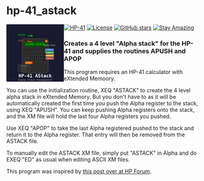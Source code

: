# hp-41_astack

<img src="img/hp41_astack_logo.svg" align="left" width="150" height="150">

[![HP-41](https://img.shields.io/badge/HP--41-Calculator-orange)](https://en.wikipedia.org/wiki/HP-41C)
[![License](https://img.shields.io/badge/License-Public%20Domain-brightgreen.svg)](https://unlicense.org/)
[![GitHub stars](https://img.shields.io/github/stars/isene/hp-41_astack.svg)](https://github.com/isene/hp-41_astack/stargazers)
[![Stay Amazing](https://img.shields.io/badge/Stay-Amazing-blue.svg)](https://isene.org)

### Creates a 4 level "Alpha stack" for the HP-41 and supplies the routines APUSH and APOP

This program requires an HP-41 calculator with eXtended Memoory.

You can use the initialization routine, XEQ "ASTACK" to create the 4 level alpha stack in eXtended Memory. But you don't have to as it will be automatically created the first time you push the Alpha register to the stack, using XEQ "APUSH". You can keep pushing Alpha registers onto the stack, and the XM file will hold the last four Alpha registers you pushed.

Use XEQ "APOP" to take the last Alpha registered pushed to the stack and return it to the Alpha register. That entry will then be removed from the ASTACK file.

To manually edit the ASTACK XM file, simply put "ASTACK" in Alpha and do EXEQ "ED" as usual when editing ASCII XM files.

This program was inspired by [this post over at HP Forum](http://www.hpmuseum.org/forum/thread-12050.html?highlight=ASTACK).
